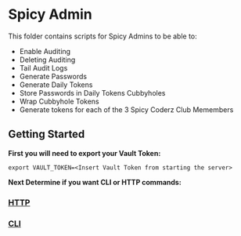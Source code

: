 # Spicy Admin

This folder contains scripts for Spicy Admins to be able to:
  * Enable Auditing
  * Deleting Auditing
  * Tail Audit Logs
  * Generate Passwords
  * Generate Daily Tokens
  * Store Passwords in Daily Tokens Cubbyholes
  * Wrap Cubbyhole Tokens
  * Generate tokens for each of the 3 Spicy Coderz Club Memembers

## Getting Started

**First you will need to export your Vault Token:**
```
export VAULT_TOKEN=<Insert Vault Token from starting the server>
```

**Next Determine if you want CLI or HTTP commands:**

### [HTTP](http/)
### [CLI](cli/)
